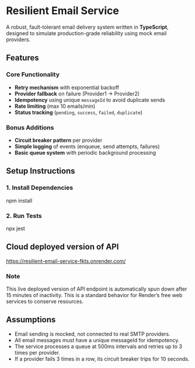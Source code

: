 # Resilient Email Service

A robust, fault-tolerant email delivery system written in **TypeScript**, designed to simulate production-grade reliability using mock email providers.

## Features

### Core Functionality
- **Retry mechanism** with exponential backoff  
- **Provider fallback** on failure (Provider1 → Provider2)  
- **Idempotency** using unique `messageId` to avoid duplicate sends  
- **Rate limiting** (max 10 emails/min)  
- **Status tracking** (`pending`, `success`, `failed`, `duplicate`)  

### Bonus Additions
- **Circuit breaker pattern** per provider  
- **Simple logging** of events (enqueue, send attempts, failures)  
- **Basic queue system** with periodic background processing  

## Setup Instructions

### 1. Install Dependencies

npm install

### 2. Run Tests

npx jest

## Cloud deployed version of API

https://resilient-email-service-fkts.onrender.com/

### Note
This live deployed version of API endpoint is automatically spun down after 15 minutes of inactivity. This is a standard behavior for Render’s free web services to conserve resources.

## Assumptions

- Email sending is mocked, not connected to real SMTP providers.
- All email messages must have a unique messageId for idempotency.
- The service processes a queue at 500ms intervals and retries up to 3 times per provider.
- If a provider fails 3 times in a row, its circuit breaker trips for 10 seconds.